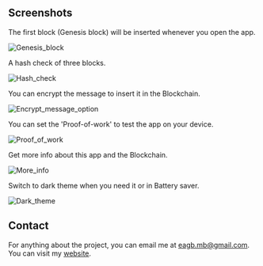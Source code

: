 
Screenshots
-----------
The first block (Genesis block) will be inserted whenever you open the app.

![Genesis_block](screenshots/genesis_block.png "Genesis block")


A hash check of three blocks.

![Hash_check](screenshots/hash_check.png "Hash check")


You can encrypt the message to insert it in the Blockchain.

![Encrypt_message_option](screenshots/encrypt_message_option.png "Encrypt message")


You can set the 'Proof-of-work' to test the app on your device.

![Proof_of_work](screenshots/proof_of_work.png "Proof-of-Work")


Get more info about this app and the Blockchain.

![More_info](screenshots/more_info.png "More info")


Switch to dark theme when you need it or in Battery saver.

![Dark_theme](screenshots/dark_theme.png "Dark theme")


Contact
----------
For anything about the project, you can email me at eagb.mb@gmail.com.
You can visit my [website](https://eagb-corp.web.app).
